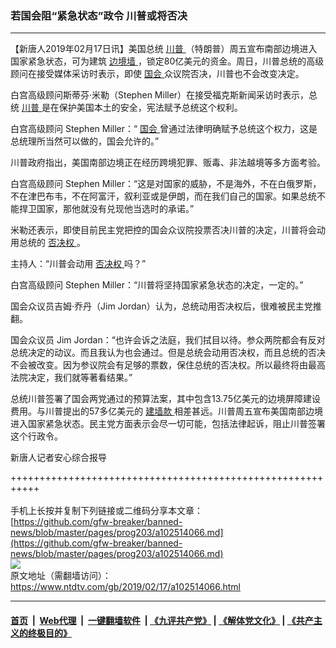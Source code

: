 ### 若国会阻“紧急状态”政令 川普或将否决
------------------------

<div class="post_content">
 <p>
  【新唐人2019年02月17日讯】美国总统
  <a href="https://www.ntdtv.com/gb/川普.htm">
   川普
  </a>
  （特朗普）周五宣布南部边境进入国家紧急状态，可为建筑
  <a href="https://www.ntdtv.com/gb/边境墙.htm">
   边境墙
  </a>
  ，锁定80亿美元的资金。周日，川普总统的高级顾问在接受媒体采访时表示，即使
  <a href="https://www.ntdtv.com/gb/国会.htm">
   国会
  </a>
  众议院否决，川普也不会改变决定。
 </p>
 <p>
  白宫高级顾问斯蒂芬·米勒（Stephen Miller）在接受福克斯新闻采访时表示，总统
  <a href="https://www.ntdtv.com/gb/川普.htm">
   川普
  </a>
  是在保护美国本土的安全，宪法赋予总统这个权利。
 </p>
 <p>
  白宫高级顾问 Stephen Miller：“
  <a href="https://www.ntdtv.com/gb/国会.htm">
   国会
  </a>
  曾通过法律明确赋予总统这个权力，这是总统理所当然可以做的，国会允许的。”
 </p>
 <p>
  川普政府指出，美国南部边境正在经历跨境犯罪、贩毒、非法越境等多方面考验。
 </p>
 <p>
  白宫高级顾问 Stephen Miller：“这是对国家的威胁，不是海外，不在白俄罗斯，不在津巴布韦，不在阿富汗，叙利亚或是伊朗，而在我们自己的国家。如果总统不能捍卫国家，那他就没有兑现他当选时的承诺。”
 </p>
 <p>
  米勒还表示，即使目前民主党把控的国会众议院投票否决川普的决定，川普将会动用总统的
  <a href="https://www.ntdtv.com/gb/否决权.htm">
   否决权
  </a>
  。
 </p>
 <p>
  主持人：“川普会动用
  <a href="https://www.ntdtv.com/gb/否决权.htm">
   否决权
  </a>
  吗？”
 </p>
 <p>
  白宫高级顾问 Stephen Miller：“川普将坚持国家紧急状态的决定，一定的。”
 </p>
 <p>
  国会众议员吉姆·乔丹（Jim Jordan）认为，总统动用否决权后，很难被民主党推翻。
 </p>
 <p>
  国会众议员 Jim Jordan：“也许会诉之法庭，我们拭目以待。参众两院都会有反对总统决定的动议。而且我认为也会通过。但是总统会动用否决权，而且总统的否决不会被改变。因为参议院会有足够的票数，保住总统的否决权。所以最终将由最高法院决定，我们就等著看结果。”
 </p>
 <p>
  总统川普签署了国会两党通过的预算法案，其中包含13.75亿美元的边境屏障建设费用。与川普提出的57多亿美元的
  <a href="https://www.ntdtv.com/gb/建墙款.htm">
   建墙款
  </a>
  相差甚远。川普周五宣布美国南部边境进入国家紧急状态。民主党方面表示会尽一切可能，包括法律起诉，阻止川普签署这个行政令。
 </p>
 <p>
  新唐人记者安心综合报导
 </p>
 <div class="single_ad">
 </div>
</div>

+++++++++++++++++++++++++++++++++++++++++++++++++++++++++++<br/><br/>
手机上长按并复制下列链接或二维码分享本文章：<br/>
[https://github.com/gfw-breaker/banned-news/blob/master/pages/prog203/a102514066.md](https://github.com/gfw-breaker/banned-news/blob/master/pages/prog203/a102514066.md)<br/>
[<img src='https://github.com/gfw-breaker/banned-news/blob/master/pages/prog203/a102514066.md.png'/>](https://github.com/gfw-breaker/banned-news/blob/master/pages/prog203/a102514066.md)<br/>
原文地址（需翻墙访问）：https://www.ntdtv.com/gb/2019/02/17/a102514066.html


------------------------
#### [首页](https://github.com/gfw-breaker/banned-news/blob/master/README.md) &nbsp;|&nbsp; [Web代理](https://github.com/labour-camp/helloworld) &nbsp;|&nbsp; [一键翻墙软件](https://github.com/gfw-breaker/nogfw/blob/master/README.md) &nbsp;| [《九评共产党》](https://github.com/gfw-breaker/9ping.md/blob/master/README.md#九评之一评共产党是什么) | [《解体党文化》](https://github.com/gfw-breaker/jtdwh.md/blob/master/README.md) | [《共产主义的终极目的》](https://github.com/gfw-breaker/gczydzjmd.md/blob/master/README.md)

